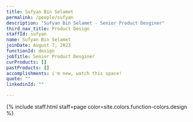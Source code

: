 ```yaml
---
title: Sufyan Bin Selamet
permalink: /people/sufyan
description: "Sufyan Bin Selamet - Senior Product Desginer"
third_nav_title: Product Design
staffId: sufyan
name: Sufyan Bin Selamet
joinDate: August 7, 2023
functionId: design
jobTitle: Senior Product Desginer
curProducts: []
pastProducts: []
accomplishments: i'm new, watch this space!
quote: ""
linkedinId: ""

---
```


{% include staff.html staff=page color=site.colors.function-colors.design %}
